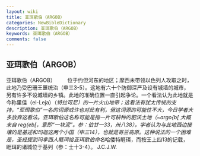 ```yaml
---
layout: wiki
title: 亚珥歌伯（ARGOB）
categories: NewBibleDictionary
description: 亚珥歌伯（ARGOB）
keywords: 亚珥歌伯（ARGOB）
comments: false
---
```


## 亚珥歌伯（ARGOB）



亚珥歌伯（ARGOB）
　　位于约但河东的地区；摩西未带领以色列人攻取之时，此地乃受巴珊王噩统治（申三3-5）。这地有六十个防御深严及设有城墙的城市，另有许多不设城墙的乡镇。此地的准确位置一直引起争论。一个看法认为此地就是今称里佳（el-Leja）（*特拉可尼）的一片火山地带；这看法有犹太传统的支持，“亚珥歌伯”一名的词源或许也对此有利，但这词源的可能性不大，今日学者大多放弃这看法。亚珥歌伯这名称可能是指一片可耕种的肥沃土地（~argo{b[ 大概来自
reg{eb[，意即“一块泥”。参：伯廿一33，卅八38）。学者认为与此地西边接壤的是基述和玛迦这两个小国（申三14），也就是哥兰高原。这种说法的一个困难是，圣经提到玛拿西人睚珥给亚珥歌伯命名*哈倭特睚珥，而按王上四13的记载，睚珥的诸城位于基列（参：士十3-4）。
J.C.J.W.



